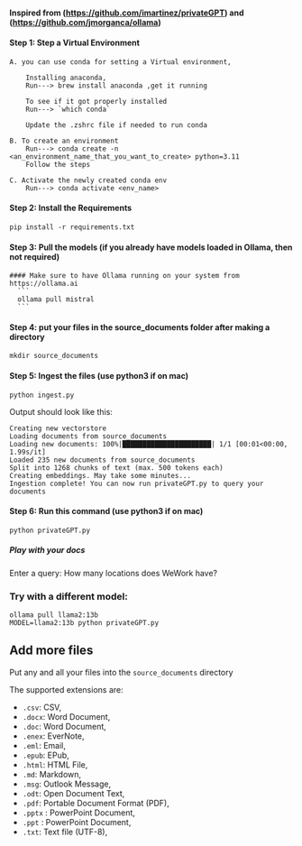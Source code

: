 #### Inspired from (https://github.com/imartinez/privateGPT) and (https://github.com/jmorganca/ollama)

#### Step 1: Step a Virtual Environment
```
A. you can use conda for setting a Virtual environment,

    Installing anaconda,
    Run---> brew install anaconda ,get it running

    To see if it got properly installed
    Run---> `which conda`

    Update the .zshrc file if needed to run conda

B. To create an environment
    Run---> conda create -n <an_environment_name_that_you_want_to_create> python=3.11
    Follow the steps

C. Activate the newly created conda env
    Run---> conda activate <env_name>

```

#### Step 2: Install the Requirements
```
pip install -r requirements.txt
```

#### Step 3: Pull the models (if you already have models loaded in Ollama, then not required)
    #### Make sure to have Ollama running on your system from https://ollama.ai
      ```
      ollama pull mistral
      ```

#### Step 4: put your files in the source_documents folder after making a directory
```
mkdir source_documents
```

#### Step 5: Ingest the files (use python3 if on mac)
```
python ingest.py
```

Output should look like this:
```shell
Creating new vectorstore
Loading documents from source_documents
Loading new documents: 100%|██████████████████████| 1/1 [00:01<00:00,  1.99s/it]
Loaded 235 new documents from source_documents
Split into 1268 chunks of text (max. 500 tokens each)
Creating embeddings. May take some minutes...
Ingestion complete! You can now run privateGPT.py to query your documents
```

#### Step 6: Run this command (use python3 if on mac)
```
python privateGPT.py
```

##### Play with your docs
Enter a query: How many locations does WeWork have?


### Try with a different model:
```
ollama pull llama2:13b
MODEL=llama2:13b python privateGPT.py
```

## Add more files

Put any and all your files into the `source_documents` directory

The supported extensions are:

- `.csv`: CSV,
- `.docx`: Word Document,
- `.doc`: Word Document,
- `.enex`: EverNote,
- `.eml`: Email,
- `.epub`: EPub,
- `.html`: HTML File,
- `.md`: Markdown,
- `.msg`: Outlook Message,
- `.odt`: Open Document Text,
- `.pdf`: Portable Document Format (PDF),
- `.pptx` : PowerPoint Document,
- `.ppt` : PowerPoint Document,
- `.txt`: Text file (UTF-8),
